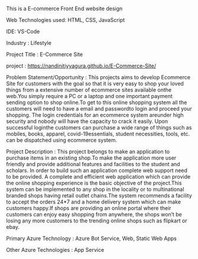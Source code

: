 
This is a E-commerce Front End website design

Web Technologies used: HTML, CSS, JavaScript

IDE: VS-Code

Industry : Lifestyle

Project Title : E-Commerce Site

project : https://nandinitiyyagura.github.io/E-Commerce-Site/


Problem Statement/Opportunity : This projects aims to develop Ecommerce Site for customers with the goal so that it is very easy to shop your loved things from a extensive number of ecommerce sites available onthe web.You simply require a PC or a laptop and one important payment sending option to shop online.To get to this online shopping system all the customers will need to have a email and passwordto login and proceed your shopping. The login credentials for an ecommerce system areunder high security and nobody will have the capacity to crack it easily. Upon successful loginthe customers can purchase a wide range of things such as mobiles, books, apparel, covid-19essentials, student necessities, tools, etc. can be dispatched using ecommerce system. 


Project Description : This project belongs to make an application to purchase items in an existing shop.To make the application more user friendly and provide additional features and facilities to the student and scholars. In order to build such an application complete web support need to be provided. A complete and efficient web application which can provide the online shopping experience is the basic objective of the project.This system can be implemented to any shop in the locality or to multinational branded shops having retail outlet chains.The system recommends a facility to accept the orders 24*7 and a home delivery system which can make customers happy.If shops are providing an online portal where their customers can enjoy easy shopping from anywhere, the shops won’t be losing any more customers to the trending online shops such as flipkart or ebay.

Primary Azure Technology : Azure Bot Service, Web, Static Web Apps

Other Azure Technologies : App Service
